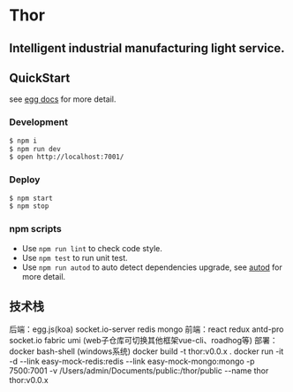 # Thor

## Intelligent industrial manufacturing light service.

## QuickStart

<!-- add docs here for user -->

see [egg docs][egg] for more detail.

### Development

```bash
$ npm i
$ npm run dev
$ open http://localhost:7001/
```

### Deploy

```bash
$ npm start
$ npm stop
```

### npm scripts

- Use `npm run lint` to check code style.
- Use `npm test` to run unit test.
- Use `npm run autod` to auto detect dependencies upgrade, see [autod](https://www.npmjs.com/package/autod) for more detail.


[egg]: https://eggjs.org

## 技术栈
后端：egg.js(koa) socket.io-server redis mongo
前端：react redux antd-pro socket.io fabric umi (web子仓库可切换其他框架vue-cli、roadhog等)
部署：docker bash-shell (windows系统)
docker build -t thor:v0.0.x .
docker run -it -d --link easy-mock-redis:redis --link easy-mock-mongo:mongo -p 7500:7001 -v /Users/admin/Documents/public:/thor/public --name thor thor:v0.0.x